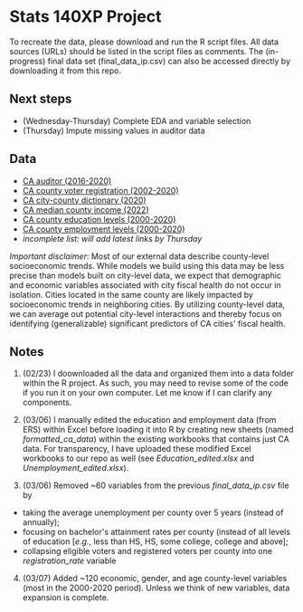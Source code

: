 # Stats 140XP Project

To recreate the data, please download and run the R script files. All data sources (URLs) should be listed in the script files as comments. The (in-progress) final data set (final_data_ip.csv) can also be accessed directly by downloading it from this repo.

## Next steps
- (Wednesday-Thursday) Complete EDA and variable selection 
- (Thursday) Impute missing values in auditor data

## Data
- [CA auditor (2016-2020)](https://www.auditor.ca.gov/local_high_risk/dashboard-csa) 
- [CA county voter registration (2002-2020)](https://www.sos.ca.gov/elections/voter-registration/voter-registration-statistics) 
- [CA city-county dictionary (2020)](https://bythenumbers.sco.ca.gov/Raw-Data/Cities-Raw-Data-for-Fiscal-Years-2020-21/kyrq-f99p)
- [CA median county income (2022)](https://data.ca.gov/dataset/income-limits-by-county)
- [CA county education levels (2000-2020)](https://www.ers.usda.gov/data-products/county-level-data-sets/county-level-data-sets-download-data/)
- [CA county employment levels (2000-2020)](https://www.ers.usda.gov/data-products/county-level-data-sets/county-level-data-sets-download-data/)
- *incomplete list: will add latest links by Thursday*

*Important disclaimer*: Most of our external data describe county-level socioeconomic trends. While models we build using this data may be less precise than models built on city-level data, we expect that demographic and economic variables associated with city fiscal health do not occur in isolation. Cities located in the same county are likely impacted by socioeconomic trends in neighboring cities. By utilizing county-level data, we can average out potential city-level interactions and thereby focus on identifying (generalizable) significant predictors of CA cities' fiscal health. 

## Notes
1. (02/23) I doownloaded all the data and organized them into a data folder within the R project. As such, you may need to revise some of the code if you run it on your own computer. Let me know if I can clarify any components.

2. (03/06) I manually edited the education and employment data (from ERS) within Excel before loading it into R by creating new sheets (named *formatted_ca_data*) within the existing workbooks that contains just CA data. For transparency, I have uploaded these modified Excel workbooks to our repo as well (see *Education_edited.xlsx* and *Unemployment_edited.xlsx*).

3. (03/06) Removed ~60 variables from the previous *final_data_ip.csv* file by
- taking the average unemployment per county over 5 years (instead of annually);
- focusing on bachelor's attainment rates per county (instead of all levels of education [*e.g.*, less than HS, HS, some college, college and above];
- collapsing eligible voters and registered voters per county into one *registration_rate* variable

4. (03/07) Added ~120 economic, gender, and age county-level variables (most in the 2000-2020 period). Unless we think of new variables, data expansion is complete.
